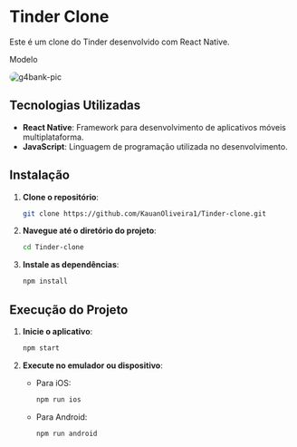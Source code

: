 # Tinder Clone

Este é um clone do Tinder desenvolvido com React Native.

Modelo
<div>
<img align="middle" alt="g4bank-pic" style="border-radius:50px;" src="https://www.techadvisor.com/wp-content/uploads/2022/09/How-to-use-Tinder.jpg?resize=1024%2C576&quality=50&strip=all"></a>
</div>

## Tecnologias Utilizadas

- **React Native**: Framework para desenvolvimento de aplicativos móveis multiplataforma.
- **JavaScript**: Linguagem de programação utilizada no desenvolvimento.

## Instalação

1. **Clone o repositório**:

   ```bash
   git clone https://github.com/KauanOliveira1/Tinder-clone.git
   ```

2. **Navegue até o diretório do projeto**:

   ```bash
   cd Tinder-clone
   ```

3. **Instale as dependências**:

   ```bash
   npm install
   ```

## Execução do Projeto

1. **Inicie o aplicativo**:

   ```bash
   npm start
   ```

2. **Execute no emulador ou dispositivo**:

   - Para iOS:

     ```bash
     npm run ios
     ```

   - Para Android:

     ```bash
     npm run android
     ```
